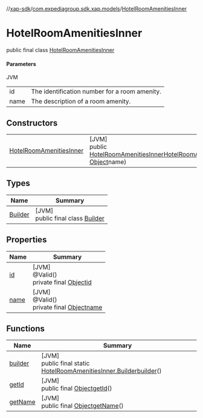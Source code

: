 //[xap-sdk](../../../index.md)/[com.expediagroup.sdk.xap.models](../index.md)/[HotelRoomAmenitiesInner](index.md)

# HotelRoomAmenitiesInner

public final class [HotelRoomAmenitiesInner](index.md)

#### Parameters

JVM

| | |
|---|---|
| id | The identification number for a room amenity. |
| name | The description of a room amenity. |

## Constructors

| | |
|---|---|
| [HotelRoomAmenitiesInner](-hotel-room-amenities-inner.md) | [JVM]<br>public [HotelRoomAmenitiesInner](index.md)[HotelRoomAmenitiesInner](-hotel-room-amenities-inner.md)([Object](https://docs.oracle.com/javase/8/docs/api/java/lang/Object.html)id, [Object](https://docs.oracle.com/javase/8/docs/api/java/lang/Object.html)name) |

## Types

| Name | Summary |
|---|---|
| [Builder](-builder/index.md) | [JVM]<br>public final class [Builder](-builder/index.md) |

## Properties

| Name | Summary |
|---|---|
| [id](index.md#709444621%2FProperties%2F699445674) | [JVM]<br>@Valid()<br>private final [Object](https://docs.oracle.com/javase/8/docs/api/java/lang/Object.html)[id](index.md#709444621%2FProperties%2F699445674) |
| [name](index.md#-222249507%2FProperties%2F699445674) | [JVM]<br>@Valid()<br>private final [Object](https://docs.oracle.com/javase/8/docs/api/java/lang/Object.html)[name](index.md#-222249507%2FProperties%2F699445674) |

## Functions

| Name | Summary |
|---|---|
| [builder](builder.md) | [JVM]<br>public final static [HotelRoomAmenitiesInner.Builder](-builder/index.md)[builder](builder.md)() |
| [getId](get-id.md) | [JVM]<br>public final [Object](https://docs.oracle.com/javase/8/docs/api/java/lang/Object.html)[getId](get-id.md)() |
| [getName](get-name.md) | [JVM]<br>public final [Object](https://docs.oracle.com/javase/8/docs/api/java/lang/Object.html)[getName](get-name.md)() |
